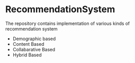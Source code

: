 # RecommendationSystem
The repository contains implementation of various kinds of recommendation system
- Demographic based
- Content Based
- Collabarative Based 
- Hybrid Based 
